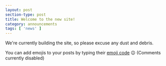 ```yaml
---
layout: post
section-type: post
title: Welcome to the new site!
category: announcements
tags: [ 'news' ]
---
```


We're currently building the site, so please excuse any dust and debris.

You can add emojis to your posts by typing their [emoji code](http://www.emoji-cheat-sheet.com/) :wink: (Comments currently disabled)
